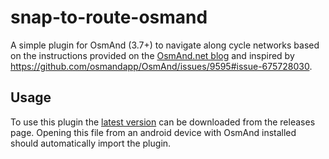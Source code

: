 # snap-to-route-osmand
A simple plugin for OsmAnd (3.7+) to navigate along cycle networks based on the instructions provided on the [OsmAnd.net blog](https://osmand.net/blog/custom-package) and inspired by https://github.com/osmandapp/OsmAnd/issues/9595#issue-675728030.

## Usage
To use this plugin the [latest version](https://github.com/P-a-t-r-i-c-k/snap-to-route-osmand/releases/latest) can be downloaded from the releases page. Opening this file from an android device with OsmAnd installed should automatically import the plugin. 
